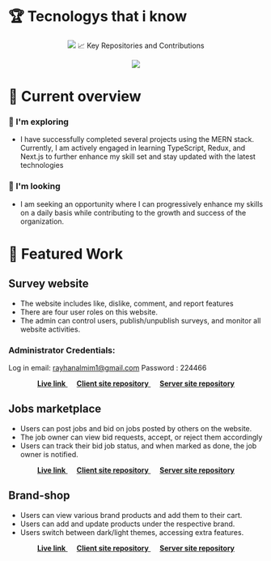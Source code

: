 
# :trophy: Tecnologys that i know
<p align="center">
  <a>
    <img src="https://skillicons.dev/icons?i=nodejs,mongodb,react,js,firebase,html,css,express,vscode,stackoverflow,tailwind,vercel,netlify,github,figma,laravel,prisma,mysql&perline=5" />
  </a>
</


# :chart_with_upwards_trend: Key Repositories and Contributions

<p align="center">
  <a >
    <img src="https://api.githubtrends.io/user/svg/rayhanalmim/repos?time_range=one_year&include_private=true&group=private&loc_metric=changed&theme=dark" />
  </a>
</p>


# :pushpin: Current overview
### :dart: I'm exploring 
- I have successfully completed several projects using the MERN stack. Currently, I am actively engaged in learning TypeScript, Redux, and Next.js to further enhance my skill set and stay updated with the latest technologies
### :mag_right: I'm looking 
- I am seeking an opportunity where I can progressively enhance my skills on a daily basis while contributing to the growth and success of the organization.

# :loudspeaker: Featured Work
## Survey website
- The website includes like, dislike,
comment, and report features
- There are four user roles on this
website.
- The admin can control users,
publish/unpublish surveys, and monitor
all website activities.

### Administrator Credentials:
Log in email: rayhanalmim1@gmail.com Password : 224466



<p align="center">
      <a href="https://meek-dango-f0d88f.netlify.app/">
    <strong>Live link</strong>
    </a>
 &emsp;
 <a href="https://github.com/rayhanalmim/Survey-Client.git">
    <strong>Client site repository</strong> 
 </a>
 &emsp;
 <a href="https://github.com/rayhanalmim/Survey-Server">
    <strong>Server site repository</strong> 
 </a>
</p>


## Jobs marketplace
- Users can post jobs and bid on jobs
posted by others on the website.
- The job owner can view bid requests,
accept, or reject them accordingly
- Users can track their bid job status, and
when marked as done, the job owner is
notified.

<p align="center">
     <a href="https://verdant-pie-9e3ec9.netlify.app">
    <strong>Live link</strong>
 </a>
 &emsp;
 <a href="https://github.com/rayhanalmim/Job-bidder-client">
    <strong>Client site repository</strong> 
 </a>
 &emsp;
 <a href="https://github.com/rayhanalmim/Job-bidder-server.git">
    <strong>Server site repository</strong> 
 </a>
</p>


## Brand-shop
- Users can view various brand products
and add them to their cart.
- Users can add and update products
under the respective brand.
- Users switch between dark/light
themes, accessing extra features.

<p align="center">
     <a href="https://bejewelled-tarsier-355a2e.netlify.app/">
    <strong>Live link</strong>
 </a>
 &emsp;
 <a href="https://github.com/rayhanalmim/Brand-Shop-Client">
    <strong>Client site repository</strong> 
 </a>
 &emsp;
 <a href="https://github.com/rayhanalmim/Brand-Shop-Server">
    <strong>Server site repository</strong> 
 </a>
</p>

